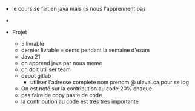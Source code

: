 - le cours se fait en java mais ils nous l'apprennent pas 
-


- Projet 
	- 5 livrable
	- dernier livrable = demo pendant la semaine d'exam
	- Java 21
	- on apprend java par nous meme
	- on doit utiliser team
	- depot gitlab
		- utiliser l'adresse complete nom prenom @ ulaval.ca pour se log
	- On est noté sur la contribution au code 20% chaque
	- pas faire de copy paste de code
	- la contribution au code est tres tres importante